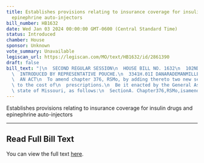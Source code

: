 ```yaml
---
title: Establishes provisions relating to insurance coverage for insulin drugs and
  epinephrine auto-injectors
bill_number: HB1632
date: Wed Jan 03 2024 00:00:00 GMT-0600 (Central Standard Time)
status: Introduced
chamber: House
sponsor: Unknown
vote_summary: Unavailable
legiscan_url: https://legiscan.com/MO/text/HB1632/id/2861390
draft: false
bill_text: "|\n  SECOND REGULAR SESSION\n  HOUSE BILL NO. 1632\n  102ND GENERAL ASSEMBLY\n\
  \  INTRODUCED BY REPRESENTATIVE POUCHE.\n  3341H.01I DANARADEMANMILLER,ChiefClerk\n\
  \  AN ACT\n  To amend chapter 376, RSMo, by adding thereto two new sections relating\
  \ to the cost of\n  prescriptions.\n  Be it enacted by the General Assembly of the\
  \ state of Missouri, as follows:\n  SectionA. Chapter376,RSMo,isamendedbyaddingtheretotwonewsections,tobe"
---
```

Establishes provisions relating to insurance coverage for insulin drugs and epinephrine auto-injectors

---

## Read Full Bill Text

You can view the full text [here](https://legiscan.com/MO/text/HB1632/id/2861390).
